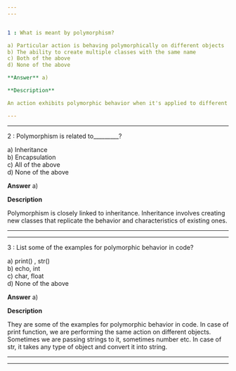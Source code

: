 ```yaml
---
---


1 : What is meant by polymorphism?  

a) Particular action is behaving polymorphically on different objects  
b) The ability to create multiple classes with the same name  
c) Both of the above  
d) None of the above  

**Answer** a) 

**Description**

An action exhibits polymorphic behavior when it's applied to different objects, resulting in varied outcomes based on the object's specific characteristics, despite all objects sharing a common interface for that action.  

---
```

---


2 : Polymorphism is related to_________?  

a) Inheritance  
b) Encapsulation   
c) All of the above  
d) None of the above  

**Answer** a) 

**Description**

Polymorphism is closely linked to inheritance. Inheritance involves creating new classes that replicate the behavior and characteristics of existing ones.   

---
---


3 : List some of the examples for polymorphic behavior in code?  

a) print() , str()   
b) echo, int   
c) char, float   
d) None of the above  

**Answer** a) 

**Description**  

They are some of the examples for polymorphic behavior in code. In case of print function, we are performing the same action on different objects. Sometimes we are passing strings to it, sometimes number etc. In case of str, it takes any type of object and convert it into string.   

---
---









